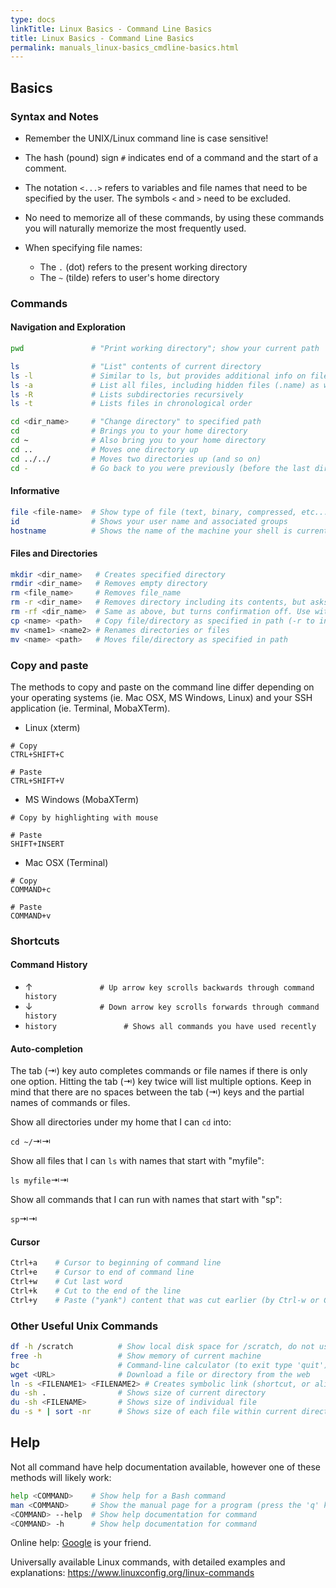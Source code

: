 ```yaml
---
type: docs
linkTitle: Linux Basics - Command Line Basics
title: Linux Basics - Command Line Basics
permalink: manuals_linux-basics_cmdline-basics.html
---
```


## Basics

### Syntax and Notes

* Remember the UNIX/Linux command line is case sensitive!
* The hash (pound) sign `#` indicates end of a command and the start of a comment.
* The notation `<...>` refers to variables and file names that need to be specified by the user. The symbols `<` and `>` need to be excluded.
* No need to memorize all of these commands, by using these commands you will naturally memorize the most frequently used.

* When specifying file names:
  * The `.` (dot) refers to the present working directory
  * The `~` (tilde) refers to user's home directory

### Commands

#### Navigation and Exploration

```bash
pwd               # "Print working directory"; show your current path

ls                # "List" contents of current directory
ls -l             # Similar to ls, but provides additional info on files and directories
ls -a             # List all files, including hidden files (.name) as well
ls -R             # Lists subdirectories recursively
ls -t             # Lists files in chronological order

cd <dir_name>     # "Change directory" to specified path
cd                # Brings you to your home directory
cd ~              # Also bring you to your home directory
cd ..             # Moves one directory up
cd ../../         # Moves two directories up (and so on)
cd -              # Go back to you were previously (before the last directory change)
```

#### Informative

```bash
file <file-name>  # Show type of file (text, binary, compressed, etc...)
id                # Shows your user name and associated groups
hostname          # Shows the name of the machine your shell is currently on
```

#### Files and Directories

```bash
mkdir <dir_name>   # Creates specified directory
rmdir <dir_name>   # Removes empty directory
rm <file_name>     # Removes file_name
rm -r <dir_name>   # Removes directory including its contents, but asks for confirmation
rm -rf <dir_name>  # Same as above, but turns confirmation off. Use with caution
cp <name> <path>   # Copy file/directory as specified in path (-r to include content in directories)
mv <name1> <name2> # Renames directories or files
mv <name> <path>   # Moves file/directory as specified in path
```

### Copy and paste

The methods to copy and paste on the command line differ depending on your operating systems (ie. Mac OSX, MS Windows, Linux) and your SSH application (ie. Terminal, MobaXTerm).

* Linux (xterm)

```
# Copy
CTRL+SHIFT+C

# Paste
CTRL+SHIFT+V
```

* MS Windows (MobaXTerm)

```
# Copy by highlighting with mouse

# Paste
SHIFT+INSERT
```

* Mac OSX (Terminal)

```
# Copy
COMMAND+c

# Paste
COMMAND+v
```

### Shortcuts

#### Command History

* &#8593;`               # Up arrow key scrolls backwards through command history`
* &#8595;`               # Down arrow key scrolls forwards through command history`
* `history               # Shows all commands you have used recently`

#### Auto-completion

The tab (&#8677;) key auto completes commands or file names if there is only one option.
Hitting the tab (&#8677;) key twice will list multiple options.
Keep in mind that there are no spaces between the tab (&#8677;) keys and the partial names of commands or files.

Show all directories under my home that I can `cd` into:

`cd ~/`&#8677;&#8677;

Show all files that I can `ls` with names that start with "myfile":

`ls myfile`&#8677;&#8677;

Show all commands that I can run with names that start with "sp":

`sp`&#8677;&#8677;

#### Cursor

```bash
Ctrl+a    # Cursor to beginning of command line
Ctrl+e    # Cursor to end of command line
Ctrl+w    # Cut last word
Ctrl+k    # Cut to the end of the line
Ctrl+y    # Paste ("yank") content that was cut earlier (by Ctrl-w or Ctrl-k)
```

### Other Useful Unix Commands

```bash
df -h /scratch          # Show local disk space for /scratch, do not use for /rhome or /bigdata
free -h                 # Show memory of current machine
bc                      # Command-line calculator (to exit type 'quit')
wget <URL>              # Download a file or directory from the web
ln -s <FILENAME1> <FILENAME2> # Creates symbolic link (shortcut, or alias) for file or directory
du -sh .                # Shows size of current directory
du -sh <FILENAME>       # Shows size of individual file
du -s * | sort -nr      # Shows size of each file within current directory, sorted by size
```

## Help

Not all command have help documentation available, however one of these methods will likely work:

```bash
help <COMMAND>    # Show help for a Bash command
man <COMMAND>     # Show the manual page for a program (press the 'q' key to exit)
<COMMAND> --help  # Show help documentation for command
<COMMAND> -h      # Show help documentation for command
```

Online help: [Google](https://www.google.com/) is your friend.

Universally available Linux commands, with detailed examples and explanations: <https://www.linuxconfig.org/linux-commands>
